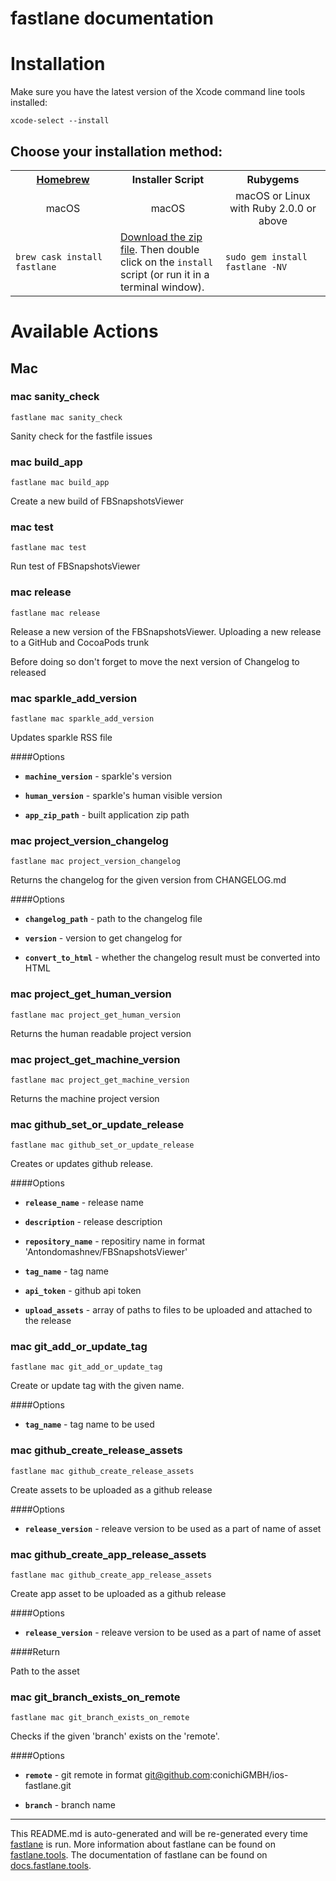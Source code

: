fastlane documentation
================
# Installation

Make sure you have the latest version of the Xcode command line tools installed:

```
xcode-select --install
```

## Choose your installation method:

<table width="100%" >
<tr>
<th width="33%"><a href="http://brew.sh">Homebrew</a></td>
<th width="33%">Installer Script</td>
<th width="33%">Rubygems</td>
</tr>
<tr>
<td width="33%" align="center">macOS</td>
<td width="33%" align="center">macOS</td>
<td width="33%" align="center">macOS or Linux with Ruby 2.0.0 or above</td>
</tr>
<tr>
<td width="33%"><code>brew cask install fastlane</code></td>
<td width="33%"><a href="https://download.fastlane.tools">Download the zip file</a>. Then double click on the <code>install</code> script (or run it in a terminal window).</td>
<td width="33%"><code>sudo gem install fastlane -NV</code></td>
</tr>
</table>

# Available Actions
## Mac
### mac sanity_check
```
fastlane mac sanity_check
```
Sanity check for the fastfile issues
### mac build_app
```
fastlane mac build_app
```
Create a new build of FBSnapshotsViewer
### mac test
```
fastlane mac test
```
Run test of FBSnapshotsViewer
### mac release
```
fastlane mac release
```
Release a new version of the FBSnapshotsViewer. Uploading a new release to a GitHub and CocoaPods trunk

Before doing so don't forget to move the next version of Changelog to released
### mac sparkle_add_version
```
fastlane mac sparkle_add_version
```
Updates sparkle RSS file

####Options

* **`machine_version`** - sparkle's version

* **`human_version`** - sparkle's human visible version

* **`app_zip_path`** - built application zip path
### mac project_version_changelog
```
fastlane mac project_version_changelog
```
Returns the changelog for the given version from CHANGELOG.md

####Options

* **`changelog_path`** - path to the changelog file

* **`version`** - version to get changelog for

* **`convert_to_html`** - whether the changelog result must be converted into HTML
### mac project_get_human_version
```
fastlane mac project_get_human_version
```
Returns the human readable project version
### mac project_get_machine_version
```
fastlane mac project_get_machine_version
```
Returns the machine project version
### mac github_set_or_update_release
```
fastlane mac github_set_or_update_release
```
Creates or updates github release.

####Options

* **`release_name`** - release name

* **`description`** - release description

* **`repository_name`** - repositiry name in format 'Antondomashnev/FBSnapshotsViewer'

* **`tag_name`** - tag name

* **`api_token`** - github api token

* **`upload_assets`** - array of paths to files to be uploaded and attached to the release
### mac git_add_or_update_tag
```
fastlane mac git_add_or_update_tag
```
Create or update tag with the given name.

####Options

* **`tag_name`** - tag name to be used
### mac github_create_release_assets
```
fastlane mac github_create_release_assets
```
Create assets to be uploaded as a github release

####Options

* **`release_version`** - releave version to be used as a part of name of asset
### mac github_create_app_release_assets
```
fastlane mac github_create_app_release_assets
```
Create app asset to be uploaded as a github release

####Options

* **`release_version`** - releave version to be used as a part of name of asset

####Return

Path to the asset
### mac git_branch_exists_on_remote
```
fastlane mac git_branch_exists_on_remote
```
Checks if the given 'branch' exists on the 'remote'.

####Options

* **`remote`** - git remote in format git@github.com:conichiGMBH/ios-fastlane.git

* **`branch`** - branch name



----

This README.md is auto-generated and will be re-generated every time [fastlane](https://fastlane.tools) is run.
More information about fastlane can be found on [fastlane.tools](https://fastlane.tools).
The documentation of fastlane can be found on [docs.fastlane.tools](https://docs.fastlane.tools).
